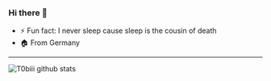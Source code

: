 ### Hi there 👋

<!--
**T0biii/T0biii** is a ✨ _special_ ✨ repository because its `README.md` (this file) appears on your GitHub profile.


- 🔭 I’m currently working on ...
- 🌱 I’m currently learning ...
- 👯 I’m looking to collaborate on ...
- 🤔 I’m looking for help with ...
- 💬 Ask me about ...
- 📫 How to reach me: ...
- 😄 Pronouns: ...
-->
- ⚡ Fun fact: I never sleep cause sleep is the cousin of death
- 🏠 From Germany

--- 
![T0biii github stats](https://github-readme-stats.vercel.app/api?username=T0biii&show_icons=true&theme=bear)
